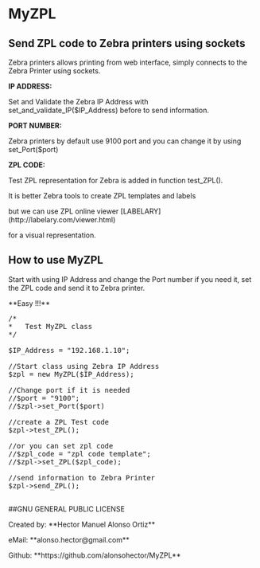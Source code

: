 # MyZPL

## Send ZPL code to Zebra printers using sockets

<p>
   
</p>  

<p>Zebra printers allows printing from web interface, simply connects to the Zebra Printer using sockets.</p>
  
 **IP ADDRESS:**
  <p>Set and Validate the Zebra IP Address with set_and_validate_IP($IP_Address) before to send information.</p>
  
 **PORT NUMBER:**
  <p>Zebra printers by default use 9100 port and you can change it by using set_Port($port) </p>
  
 **ZPL CODE:**
  <p>Test ZPL representation for Zebra is added in function test_ZPL().</p>
  <p>It is better Zebra tools to create ZPL templates and labels</p>
  <p>but we can use ZPL online viewer [LABELARY](http://labelary.com/viewer.html) </p>
  <p>for a visual representation. </p>
  
<hl>
  <p align="center">
      <h2>How to use MyZPL</h2>
  </p> 
<hl>
  
<p>
  Start with using IP Address and change the Port number if you need it, set the ZPL code and send it to Zebra printer.
</p>  

<p>
  **Easy !!!**
</p>  


<pre>
/*
*	Test MyZPL class
*/

$IP_Address = "192.168.1.10";

//Start class using Zebra IP Address 
$zpl = new MyZPL($IP_Address);

//Change port if it is needed 
//$port = "9100";
//$zpl->set_Port($port)

//create a ZPL Test code
$zpl->test_ZPL();

//or you can set zpl code 
//$zpl_code = "zpl code template";
//$zpl->set_ZPL($zpl_code);

//send information to Zebra Printer
$zpl->send_ZPL();

</pre>
  
  <p>
   
  </p>
  
  
  ##GNU GENERAL PUBLIC LICENSE
  
  <p>Created by: 	**Hector Manuel Alonso Ortiz**</p>
  <p>eMail: 		**alonso.hector@gmail.com**</p>
  <p>Github: 		**https://github.com/alonsohector/MyZPL**</p>
